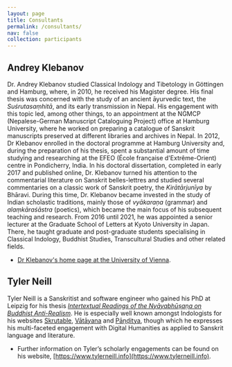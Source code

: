 ```yaml
---
layout: page
title: Consultants
permalink: /consultants/
nav: false
collection: participants
---
```


## Andrey Klebanov

Dr. Andrey Klebanov studied Classical Indology and Tibetology in  Göttingen and Hamburg, where, in 2010, he received his Magister degree.  His final thesis was concerned with the study of an ancient āyurvedic  text, the *Suśrutasaṃhitā*, and its early transmission in Nepal.  His engagement with this topic led, among other things, to an  appointment at the NGMCP (Nepalese-German Manuscript Cataloguing  Project) office at Hamburg University, where he worked on preparing a  catalogue of Sanskrit manuscripts preserved at different libraries and  archives in Nepal. In 2012, Dr Klebanov enrolled in the doctoral  programme at Hamburg University and, during the preparation of his  thesis, spent a substantial amount of time studying and researching at  the EFEO (École française d'Extrême-Orient) centre in Pondicherry,  India. In his doctoral dissertation, completed in early 2017 and  published online, Dr. Klebanov turned his attention to the commentarial  literature on Sanskrit belles-lettres and studied several commentaries  on a classic work of Sanskrit poetry, the *Kirātārjunīya* by Bhāravi. During this time, Dr. Klebanov became invested in the study of Indian scholastic traditions, mainly those of *vyākaraṇa* (grammar) and *alaṃkāraśāstra* (poetics), which became the main focus of his subsequent teaching and  research. From 2016 until 2021, he was appointed a senior lecturer at  the Graduate School of Letters at Kyoto University in Japan. There, he  taught graduate and post-graduate students specialising in Classical  Indology, Buddhist Studies, Transcultural Studies and other related  fields.

* [Dr Klebanov's home page at the University of Vienna](https://stb.univie.ac.at/en/about-us/team/andrey-klebanov/user/andreyk22/inum/1083/backpid/198178/).

## Tyler Neill

Tyler Neill is a Sanskritist and software engineer who gained his PhD at Leipzig for his thesis *[Intertextual Readings of the Nyāyabhūṣaṇa on Buddhist Anti-Realism](https://ul.qucosa.de/landing-page/?tx_dlf[id]=https%3A%2F%2Ful.qucosa.de%2Fapi%2Fqucosa%253A82629%2Fmets)*.  He is especially well known amongst Indologists for his websites [Skrutable](https://skrutable.info/), [Vātāyana](https://vatayana.info) and [Pāṇḍitya](https://www.panditya.info/), though which he expresses his multi-faceted engagement with Digital Humanities as applied to Sanskrit language and literature.

* Further information on Tyler’s scholarly engagements can be found on his website, [https://www.tylerneill.info](https://www.tylerneill.info).
